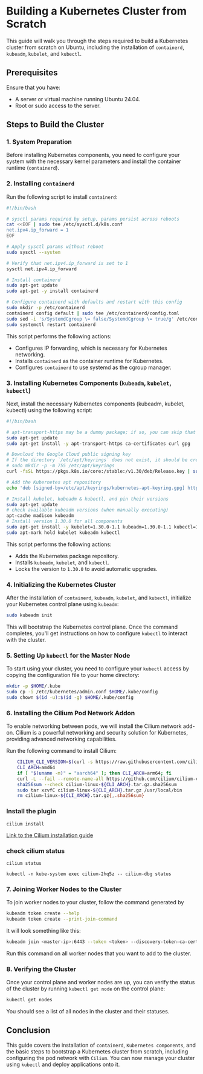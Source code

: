 # Building a Kubernetes Cluster from Scratch

This guide will walk you through the steps required to build a Kubernetes cluster from scratch on Ubuntu, including the installation of `containerd`, `kubeadm`, `kubelet`, and `kubectl`.

## Prerequisites

Ensure that you have:

- A server or virtual machine running Ubuntu 24.04.
- Root or sudo access to the server.

## Steps to Build the Cluster

### 1. System Preparation

Before installing Kubernetes components, you need to configure your system with the necessary kernel parameters and install the container runtime (`containerd`).

### 2. Installing `containerd`

Run the following script to install `containerd`:

```bash
#!/bin/bash

# sysctl params required by setup, params persist across reboots
cat <<EOF | sudo tee /etc/sysctl.d/k8s.conf
net.ipv4.ip_forward = 1
EOF

# Apply sysctl params without reboot
sudo sysctl --system

# Verify that net.ipv4.ip_forward is set to 1
sysctl net.ipv4.ip_forward

# Install containerd
sudo apt-get update
sudo apt-get -y install containerd

# Configure containerd with defaults and restart with this config
sudo mkdir -p /etc/containerd
containerd config default | sudo tee /etc/containerd/config.toml
sudo sed -i 's/SystemdCgroup \= false/SystemdCgroup \= true/g' /etc/containerd/config.toml
sudo systemctl restart containerd
```

This script performs the following actions:
- Configures IP forwarding, which is necessary for Kubernetes networking.
- Installs `containerd` as the container runtime for Kubernetes.
- Configures `containerd` to use systemd as the cgroup manager.

### 3. Installing Kubernetes Components (`kubeadm`, `kubelet`, `kubectl`)

Next, install the necessary Kubernetes components (kubeadm, kubelet, kubectl) using the following script:

```bash
#!/bin/bash

# apt-transport-https may be a dummy package; if so, you can skip that package
sudo apt-get update
sudo apt-get install -y apt-transport-https ca-certificates curl gpg

# Download the Google Cloud public signing key
# If the directory `/etc/apt/keyrings` does not exist, it should be created before the curl command.
# sudo mkdir -p -m 755 /etc/apt/keyrings
curl -fsSL https://pkgs.k8s.io/core:/stable:/v1.30/deb/Release.key | sudo gpg --dearmor -o /etc/apt/keyrings/kubernetes-apt-keyring.gpg

# Add the Kubernetes apt repository
echo 'deb [signed-by=/etc/apt/keyrings/kubernetes-apt-keyring.gpg] https://pkgs.k8s.io/core:/stable:/v1.30/deb/ /' | sudo tee /etc/apt/sources.list.d/kubernetes.list

# Install kubelet, kubeadm & kubectl, and pin their versions
sudo apt-get update
# check available kubeadm versions (when manually executing)
apt-cache madison kubeadm
# Install version 1.30.0 for all components
sudo apt-get install -y kubelet=1.30.0-1.1 kubeadm=1.30.0-1.1 kubectl=1.30.0-1.1
sudo apt-mark hold kubelet kubeadm kubectl
```

This script performs the following actions:
- Adds the Kubernetes package repository.
- Installs `kubeadm`, `kubelet`, and `kubectl`.
- Locks the version to `1.30.0` to avoid automatic upgrades.

### 4. Initializing the Kubernetes Cluster

After the installation of `containerd`, `kubeadm`, `kubelet`, and `kubectl`, initialize your Kubernetes control plane using `kubeadm`:

```bash
sudo kubeadm init
```

This will bootstrap the Kubernetes control plane. Once the command completes, you'll get instructions on how to configure `kubectl` to interact with the cluster.

### 5. Setting Up `kubectl` for the Master Node

To start using your cluster, you need to configure your `kubectl` access by copying the configuration file to your home directory:

```bash
mkdir -p $HOME/.kube
sudo cp -i /etc/kubernetes/admin.conf $HOME/.kube/config
sudo chown $(id -u):$(id -g) $HOME/.kube/config
```

### 6. Installing the Cilium Pod Network Addon

To enable networking between pods, we will install the Cilium network add-on. Cilium is a powerful networking and security solution for Kubernetes, providing advanced networking capabilities.

Run the following command to install Cilium:

```bash
    CILIUM_CLI_VERSION=$(curl -s https://raw.githubusercontent.com/cilium/cilium-cli/main/stable.txt)
    CLI_ARCH=amd64
    if [ "$(uname -m)" = "aarch64" ]; then CLI_ARCH=arm64; fi
    curl -L --fail --remote-name-all https://github.com/cilium/cilium-cli/releases/download/${CILIUM_CLI_VERSION}/cilium-linux-${CLI_ARCH}.tar.gz{,.sha256sum}
    sha256sum --check cilium-linux-${CLI_ARCH}.tar.gz.sha256sum
    sudo tar xzvfC cilium-linux-${CLI_ARCH}.tar.gz /usr/local/bin
    rm cilium-linux-${CLI_ARCH}.tar.gz{,.sha256sum}
```

### Install the plugin 
    cilium install 
[Link to the Cilium installation guide](https://docs.cilium.io/en/latest/gettingstarted/k8s-install-default/)    

### check cilium status
    cilium status

    kubectl -n kube-system exec cilium-2hq5z -- cilium-dbg status

### 7. Joining Worker Nodes to the Cluster

To join worker nodes to your cluster, follow the command generated by

```bash
kubeadm token create --help
kubeadm token create --print-join-command

```
It will look something like this:

```bash
kubeadm join <master-ip>:6443 --token <token> --discovery-token-ca-cert-hash sha256:<hash>
```
Run this command on all worker nodes that you want to add to the cluster.

### 8. Verifying the Cluster

Once your control plane and worker nodes are up, you can verify the status of the cluster by running `kubectl get node` on the control plane:

```bash
kubectl get nodes
```

You should see a list of all nodes in the cluster and their statuses.

## Conclusion

This guide covers the installation of `containerd`, `Kubernetes components`, and the basic steps to bootstrap a Kubernetes cluster from scratch, including configuring the pod network with `Cilium`. You can now manage your cluster using `kubectl` and deploy applications onto it.
```